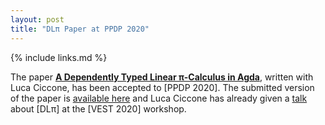 ```yaml
---
layout: post
title: "DLπ Paper at PPDP 2020"
---
```


{% include links.md %}

The paper [**A Dependently Typed Linear π-Calculus in
Agda**](#CicconePadovani20), written with Luca Ciccone, has been
accepted to [PPDP 2020]. The submitted version of the paper is
[available here](http://hdl.handle.net/2318/1739403) and Luca
Ciccone has already given a
[talk](http://groups.inf.ed.ac.uk/abcd/VEST/slides/Ciccone.pdf)
about [DLπ] at the [VEST 2020] workshop.
